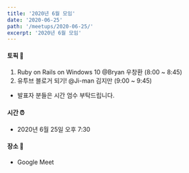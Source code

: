 ```yaml
---
title: '2020년 6월 모임'
date: '2020-06-25'
path: '/meetups/2020-06-25/'
excerpt: '2020년 6월 모임'
---
```


#### 토픽 🚀

1. Ruby on Rails on Windows 10 @Bryan 우창환 (8:00 ~ 8:45)
2. 유투브 블로거 되기!  @Ji-man  김지만 (9:00 ~ 9:45)

* 발표자 분들은 시간 엄수 부탁드립니다.


#### 시간 ⏰

- 2020년 6월 25일 오후 7:30


#### 장소 ‍🚶

- Google Meet

